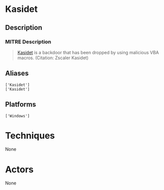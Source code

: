 
# Kasidet

## Description

### MITRE Description

> [Kasidet](https://attack.mitre.org/software/S0088) is a backdoor that has been dropped by using malicious VBA macros. (Citation: Zscaler Kasidet)

## Aliases

```
['Kasidet']
['Kasidet']
```

## Platforms

```
['Windows']
```

# Techniques

None

# Actors

None
